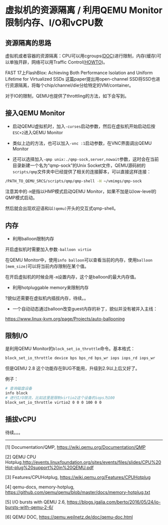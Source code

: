 # 虚拟机的资源隔离 / 利用QEMU Monitor限制内存、I/O和vCPU数

## 资源隔离的思路

虚拟机或者容器的资源隔离：CPU可以用cgroups([DOC](https://www.kernel.org/doc/Documentation/cgroup-v1/cgroups.txt))进行限制，内存(缓存)可以单独开辟，网络可以用Traffic Control([HOWTO](http://linux-ip.net/articles/Traffic-Control-HOWTO/))。

FAST 17上FlashBlox: Achieving Both Performance Isolation and Uniform Lifetime for Virtualized SSDs 这篇paper提出用open-channel SSD将SSD也进行资源隔离，将每个chip/channel/die分给特定的VM/container。

对于IO的限制，QEMU也提供了throttling的方法，如下会写到。

## 接入QEMU Monitor

* 启动QEMU虚拟机时，加入`-curses`启动参数，然后在虚拟机开始启动后按`ESC+2`进入QEMU Monitor

* 类似上边的方法，也可以加入`-vnc :1`启动参数，在VNC界面调出QEMU Monitor

* 还可以选择加入`-qmp unix:./qmp-sock,server,nowait`参数，这时会在当前目录新建一个名为“qmp-sock”的Unix Socket文件，QEMU源码树的`scripts/qmp`文件夹中已经提供了相关的连接脚本，可以直接这样连接：

```bash
/PATH_TO_QEMU_SRCS/scripts/qmp/qmp-shell -H ~/vmimgs/qmp-sock
```
注意其中的`-H`是指以HMP模式启动QEMU Monitor，如果不加是以low-level的QMP模式启动。

然后就会出现欢迎语和以`(qemu)`开头的交互式qmp-shell。


## 内存
* 利用balloon限制内存

开启虚拟机时需要加入参数`-balloon virtio`

在QEMU Monitor中，使用`info balloon`可以查看当前的内存，使用`balloon [mem_size]`可以将当前内存限制在某个值。

在开启虚拟机的时候会用`-m`设置内存，这个是balloon的最大内存值。

* 利用hotpluggable memory来限制内存

?貌似还需要在虚拟机内插拔内存，待续。。

* 一个自动动态通过balloon改变guest内存的补丁，貌似并没有被并入主线：

https://www.linux-kvm.org/page/Projects/auto-ballooning

## 限制I/O

是利用QEMU Monitor的`block_set_io_throttle`命令。基本格式：
```bash
block_set_io_throttle device bps bps_rd bps_wr iops iops_rd iops_wr
```

但是QEMU 2.8 这个功能存在BUG不能用，升级到2.9以上后又好了。

例子：
```bash
# 查询磁盘设备
info block
# 进行I/O限流，比如这里是限制virtio2这个设备的iops为100
block_set_io_throttle virtio2 0 0 0 100 0 0
```

## 插拔vCPU

待续。。。

---


[1] Documentation/QMP, https://wiki.qemu.org/Documentation/QMP

[2] QEMU CPU Hotplug,http://events.linuxfoundation.org/sites/events/files/slides/CPU%20Hot-plug%20support%20in%20QEMU.pdf

[3] Features/CPUHotplug, https://wiki.qemu.org/Features/CPUHotplug

[4] qemu-docs, memory-hotplug, https://github.com/qemu/qemu/blob/master/docs/memory-hotplug.txt

[5] I/O bursts with QEMU 2.6, https://blogs.igalia.com/berto/2016/05/24/io-bursts-with-qemu-2-6/

[6] QEMU DOC, https://qemu.weilnetz.de/doc/qemu-doc.html